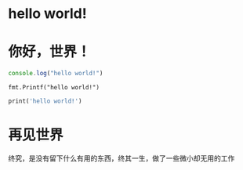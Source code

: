 # hello world!
# 你好，世界！
```javascript
console.log("hello world!")
```

```golang
fmt.Printf("hello world!")
```

```dart
print('hello world!')
```
# 再见世界
终究，是没有留下什么有用的东西，终其一生，做了一些微小却无用的工作
